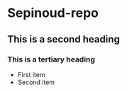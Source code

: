 # Sepinoud-repo
## This is a second heading
### This is a tertiary heading
* First item
* Second item
